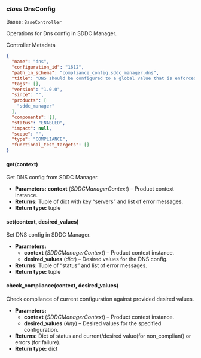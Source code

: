 ### *class* DnsConfig

Bases: `BaseController`

Operations for Dns config in SDDC Manager.

Controller Metadata
```json
{
  "name": "dns",
  "configuration_id": "1612",
  "path_in_schema": "compliance_config.sddc_manager.dns",
  "title": "DNS should be configured to a global value that is enforced by SDDC Manager",
  "tags": [],
  "version": "1.0.0",
  "since": "",
  "products": [
    "sddc_manager"
  ],
  "components": [],
  "status": "ENABLED",
  "impact": null,
  "scope": "",
  "type": "COMPLIANCE",
  "functional_test_targets": []
}
```

#### get(context)

Get DNS config from SDDC Manager.

* **Parameters:**
  **context** (*SDDCManagerContext*) – Product context instance.
* **Returns:**
  Tuple of dict with key “servers” and list of error messages.
* **Return type:**
  tuple

#### set(context, desired_values)

Set DNS config in SDDC Manager.

* **Parameters:**
  * **context** (*SDDCManagerContext*) – Product context instance.
  * **desired_values** (*dict*) – Desired values for the DNS config.
* **Returns:**
  Tuple of “status” and list of error messages.
* **Return type:**
  tuple

#### check_compliance(context, desired_values)

Check compliance of current configuration against provided desired values.

* **Parameters:**
  * **context** (*SDDCManagerContext*) – Product context instance.
  * **desired_values** (*Any*) – Desired values for the specified configuration.
* **Returns:**
  Dict of status and current/desired value(for non_compliant) or errors (for failure).
* **Return type:**
  dict
